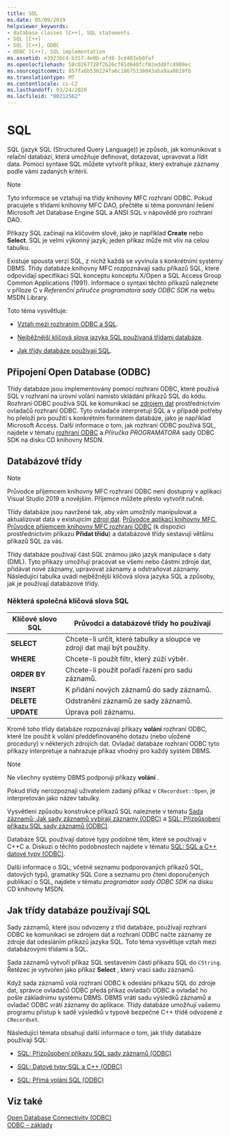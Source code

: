 ```yaml
---
title: SQL
ms.date: 05/09/2019
helpviewer_keywords:
- database classes [C++], SQL statements
- SQL [C++]
- SQL [C++], ODBC
- ODBC [C++], SQL implementation
ms.assetid: e3923bc4-b317-4e0b-afd8-3cd403eb0faf
ms.openlocfilehash: 58c0267728f2b26cf81d048fcf02edd8fc4909ec
ms.sourcegitcommit: 857fa6b530224fa6c18675138043aba9aa0619fb
ms.translationtype: MT
ms.contentlocale: cs-CZ
ms.lasthandoff: 03/24/2020
ms.locfileid: "80212562"
---
```

# <a name="sql"></a>SQL

SQL (jazyk SQL (Structured Query Language)) je způsob, jak komunikovat s relační databází, která umožňuje definovat, dotazovat, upravovat a řídit data. Pomocí syntaxe SQL můžete vytvořit příkaz, který extrahuje záznamy podle vámi zadaných kritérií.

> [!NOTE]
>  Tyto informace se vztahují na třídy knihovny MFC rozhraní ODBC. Pokud pracujete s třídami knihovny MFC DAO, přečtěte si téma porovnání řešení Microsoft Jet Database Engine SQL a ANSI SQL v nápovědě pro rozhraní DAO.

Příkazy SQL začínají na klíčovém slově, jako je například **Create** nebo **Select**. SQL je velmi výkonný jazyk; jeden příkaz může mít vliv na celou tabulku.

Existuje spousta verzí SQL, z nichž každá se vyvinula s konkrétními systémy DBMS. Třídy databáze knihovny MFC rozpoznávají sadu příkazů SQL, které odpovídají specifikaci SQL konceptu konceptu X/Open a SQL Access Group Common Applications (1991). Informace o syntaxi těchto příkazů naleznete v příloze C v *Referenční příručce programátora* *sady ODBC SDK* na webu MSDN Library.

Toto téma vysvětluje:

- [Vztah mezi rozhraním ODBC a SQL](#_core_open_database_connectivity_.28.odbc.29).

- [Nejběžnější klíčová slova jazyka SQL používaná třídami databáze](#_core_the_database_classes).

- [Jak třídy databáze používají SQL](#_core_how_the_database_classes_use_sql).

##  <a name="open-database-connectivity-odbc"></a><a name="_core_open_database_connectivity_.28.odbc.29"></a>Připojení Open Database (ODBC)

Třídy databáze jsou implementovány pomocí rozhraní ODBC, které používá SQL v rozhraní na úrovni volání namísto vkládání příkazů SQL do kódu. Rozhraní ODBC používá SQL ke komunikaci se [zdrojem dat](../../data/odbc/data-source-odbc.md) prostřednictvím ovladačů rozhraní ODBC. Tyto ovladače interpretují SQL a v případě potřeby ho přeloží pro použití s konkrétním formátem databáze, jako je například Microsoft Access. Další informace o tom, jak rozhraní ODBC používá SQL, najdete v tématu [rozhraní ODBC](../../data/odbc/odbc-basics.md) a *Příručka PROGRAMÁTORA* sady ODBC SDK na disku CD knihovny MSDN.

##  <a name="database-classes"></a><a name="_core_the_database_classes"></a>Databázové třídy

> [!NOTE]
> Průvodce příjemcem knihovny MFC rozhraní ODBC není dostupný v aplikaci Visual Studio 2019 a novějším. Příjemce můžete přesto vytvořit ručně.

Třídy databáze jsou navržené tak, aby vám umožnily manipulovat a aktualizovat data v existujícím [zdroji dat](../../data/odbc/data-source-odbc.md). [Průvodce aplikací knihovny MFC](../../mfc/reference/database-support-mfc-application-wizard.md), [Průvodce příjemcem knihovny MFC rozhraní ODBC](../../mfc/reference/adding-an-mfc-odbc-consumer.md) (k dispozici prostřednictvím příkazu **Přidat třídu**) a databázové třídy sestavují většinu příkazů SQL za vás.

Třídy databáze používají část SQL známou jako jazyk manipulace s daty (DML). Tyto příkazy umožňují pracovat se všemi nebo částmi zdroje dat, přidávat nové záznamy, upravovat záznamy a odstraňovat záznamy. Následující tabulka uvádí nejběžnější klíčová slova jazyka SQL a způsoby, jak je používají databázové třídy.

### <a name="some-common-sql-keywords"></a>Některá společná klíčová slova SQL

|Klíčové slovo SQL|Průvodci a databázové třídy ho používají|
|-----------------|---------------------------------------------|
|**SELECT**|Chcete-li určit, které tabulky a sloupce ve zdroji dat mají být použity.|
|**WHERE**|Chcete-li použít filtr, který zúží výběr.|
|**ORDER BY**|Chcete-li použít pořadí řazení pro sadu záznamů.|
|**INSERT**|K přidání nových záznamů do sady záznamů.|
|**DELETE**|Odstranění záznamů ze sady záznamů.|
|**UPDATE**|Úprava polí záznamu.|

Kromě toho třídy databáze rozpoznávají příkazy **volání** rozhraní ODBC, které lze použít k volání předdefinovaného dotazu (nebo uložené procedury) v některých zdrojích dat. Ovladač databáze rozhraní ODBC tyto příkazy interpretuje a nahrazuje příkaz vhodný pro každý systém DBMS.

> [!NOTE]
>  Ne všechny systémy DBMS podporují příkazy **volání** .

Pokud třídy nerozpoznají uživatelem zadaný příkaz v `CRecordset::Open`, je interpretován jako název tabulky.

Vysvětlení způsobu konstrukce příkazů SQL naleznete v tématu [Sada záznamů: Jak sady záznamů vybírají záznamy (ODBC)](../../data/odbc/recordset-how-recordsets-select-records-odbc.md) a [SQL: Přizpůsobení příkazu SQL sady záznamů (ODBC)](../../data/odbc/sql-customizing-your-recordsets-sql-statement-odbc.md).

Databáze SQL používají datové typy podobné těm, které se používají v C++C a. Diskuzi o těchto podobnostech najdete v tématu [SQL: SQL a C++ datové typy (ODBC)](../../data/odbc/sql-sql-and-cpp-data-types-odbc.md).

Další informace o SQL, včetně seznamu podporovaných příkazů SQL, datových typů, gramatiky SQL Core a seznamu pro čtení doporučených publikací o SQL, najdete v tématu *programátor* *sady ODBC SDK* na disku CD knihovny MSDN.

##  <a name="how-the-database-classes-use-sql"></a><a name="_core_how_the_database_classes_use_sql"></a>Jak třídy databáze používají SQL

Sady záznamů, které jsou odvozeny z tříd databáze, používají rozhraní ODBC ke komunikaci se zdrojem dat a rozhraní ODBC načte záznamy ze zdroje dat odesláním příkazů jazyka SQL. Toto téma vysvětluje vztah mezi databázovými třídami a SQL.

Sada záznamů vytvoří příkaz SQL sestavením částí příkazu SQL do `CString`. Řetězec je vytvořen jako příkaz **Select** , který vrací sadu záznamů.

Když sada záznamů volá rozhraní ODBC k odeslání příkazu SQL do zdroje dat, správce ovladačů ODBC předá příkaz ovladači ODBC a ovladač ho pošle základnímu systému DBMS. DBMS vrátí sadu výsledků záznamů a ovladač ODBC vrátí záznamy do aplikace. Třídy databáze umožňují vašemu programu přístup k sadě výsledků v typově bezpečné C++ třídě odvozené z `CRecordset`.

Následující témata obsahují další informace o tom, jak třídy databáze používají SQL:

- [SQL: Přizpůsobení příkazu SQL sady záznamů (ODBC)](../../data/odbc/sql-customizing-your-recordsets-sql-statement-odbc.md)

- [SQL: Datové typy SQL a C++ (ODBC)](../../data/odbc/sql-sql-and-cpp-data-types-odbc.md)

- [SQL: Přímá volání SQL (ODBC)](../../data/odbc/sql-making-direct-sql-calls-odbc.md)

## <a name="see-also"></a>Viz také

[Open Database Connectivity (ODBC)](../../data/odbc/open-database-connectivity-odbc.md)<br/>
[ODBC – základy](../../data/odbc/odbc-basics.md)
